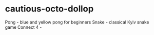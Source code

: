 # cautious-octo-dollop

Pong - blue and yellow pong for beginners 
Snake - classical Kyiv snake game 
Connect 4 - 
  